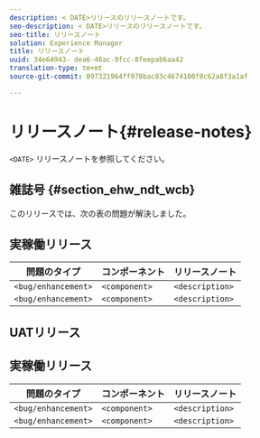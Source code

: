 ```yaml
---
description: < DATE>リリースのリリースノートです。
seo-description: < DATE>リリースのリリースノートです。
seo-title: リリースノート
solution: Experience Manager
title: リリースノート
uuid: 34e64943- dea6-46ac-9fcc-8feepab6aa42
translation-type: tm+mt
source-git-commit: 097321964ff078bac83c4674100f8c62a8f3a1af

---
```



# リリースノート{#release-notes}

`<DATE>` リリースノートを参照してください。

<!--- remove the carets and the quotes and fill in with actual values--->

## 雑誌号 {#section_ehw_ndt_wcb}

このリリースでは、次の表の問題が解決しました。

## 実稼働リリース

| **問題のタイプ** | **コンポーネント** | **リリースノート** |
|---|---|---|
| `<bug/enhancement>` | `<component>` | `<description>` |
| `<bug/enhancement>` | `<component>` | `<description>` |


## UATリリース

## 実稼働リリース

| **問題のタイプ** | **コンポーネント** | **リリースノート** |
|---|---|---|
| `<bug/enhancement>` | `<component>` | `<description>` |
| `<bug/enhancement>` | `<component>` | `<description>` |
